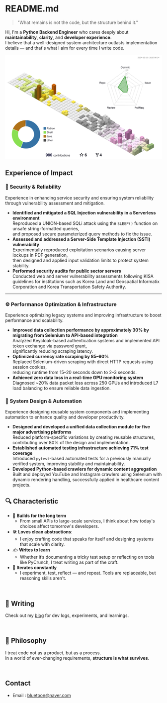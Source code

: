 # README.md

> "What remains is not the code, but the structure behind it."

Hi, I'm a **Python Backend Engineer** who cares deeply about **maintainability**, **clarity**, and **developer experience**.  
I believe that a well-designed system architecture outlasts implementation details — and that's what I aim for every time I write code.

![season version](profile-3d-contrib/profile-season-animate.svg)

## Experience of Impact

### 🔐 Security & Reliability  
Experience in enhancing service security and ensuring system reliability through vulnerability assessment and mitigation.

- **Identified and mitigated a SQL Injection vulnerability in a Serverless environment**  
  Reproduced a UNION-based SQLi attack using the `SLEEP()` function on unsafe string-formatted queries,  
  and proposed secure parameterized query methods to fix the issue.
- **Assessed and addressed a Server-Side Template Injection (SSTI) vulnerability**  
  Experimentally reproduced exploitation scenarios causing server lockups in PDF generation,  
  then designed and applied input validation limits to protect system stability.
- **Performed security audits for public sector servers**  
  Conducted web and server vulnerability assessments following KISA guidelines for institutions such as Korea Land and Geospatial Informatix Corporation and Korea Transportation Safety Authority.

---

### ⚙️ Performance Optimization & Infrastructure  
Experience optimizing legacy systems and improving infrastructure to boost performance and scalability.
- **Improved data collection performance by approximately 30% by migrating from Selenium to API-based integration**  
  Analyzed Keycloak-based authentication systems and implemented API token exchange via password grant,  
  significantly reducing scraping latency.
- **Optimized currency rate scraping by 85–90%**  
  Replaced Selenium-driven scraping with direct HTTP requests using session cookies,  
  reducing runtime from 15–20 seconds down to 2–3 seconds.
- **Achieved zero data loss in a real-time GPU monitoring system**  
  Diagnosed ~20% data packet loss across 250 GPUs and introduced L7 load balancing to ensure reliable data ingestion.


### 🧱 System Design & Automation  
Experience designing reusable system components and implementing automation to enhance quality and developer productivity.
- **Designed and developed a unified data collection module for five major advertising platforms**  
  Reduced platform-specific variations by creating reusable structures, contributing over 80% of the design and implementation.
- **Established automated testing infrastructure achieving 71% test coverage**  
  Introduced `pytest`-based automated tests for a previously manually verified system, improving stability and maintainability.
- **Developed Python-based crawlers for dynamic content aggregation**  
  Built and deployed YouTube and Instagram crawlers using Selenium with dynamic rendering handling, successfully applied in healthcare content projects.


## 🔍 Characteristic

- 🧱 **Builds for the long term**
  - From small APIs to large-scale services, I think about how today's choices affect tomorrow's developers.
- 🛠️ **Loves clean abstractions**:
  -  I enjoy crafting code that speaks for itself and designing systems that scale with clarity.
- ✍️ **Writes to learn**
  -  Whether it’s documenting a tricky test setup or reflecting on tools like PyCrunch, I treat writing as part of the craft.
- 🔄 **Iterates constantly**
  -  I experiment, test, reflect — and repeat. Tools are replaceable, but reasoning skills aren't.

<br>

## 📘 Writing
Check out my [blog](https://jakpentest.tistory.com) for dev logs, experiments, and learnings.

<br>

## 🧩 Philosophy
I treat code not as a product, but as a process.  
In a world of ever-changing requirements, **structure is what survives**.

<br>

## Contact 
- Email : bluetoon@naver.com
  

